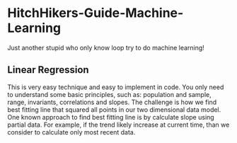 # HitchHikers-Guide-Machine-Learning
Just another stupid who only know loop try to do machine learning!

## Linear Regression
This is very easy technique and easy to implement in code. You only need to understand some basic principles, such as: population and sample, range, invariants, correlations and slopes.
The challenge is how we find best fitting line that squared all points in our two dimensional data model. One known approach to find best fitting line is by calculate slope using partial data. For example, if the trend likely increase at current time, than we consider to calculate only most recent data.